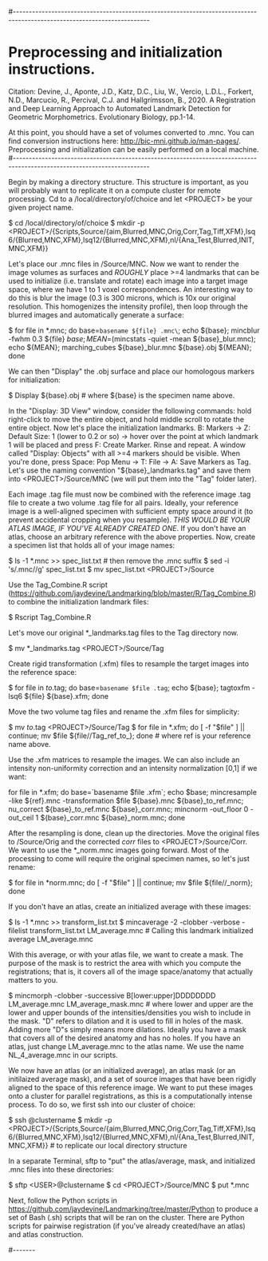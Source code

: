 #------------------------------------------------------------------------------------------------------------------------
# Preprocessing and initialization instructions.

Citation: Devine, J., Aponte, J.D., Katz, D.C., Liu, W., Vercio, L.D.L., Forkert, N.D., Marcucio, R., Percival, C.J. and Hallgrímsson, B., 2020. A Registration and Deep Learning Approach to Automated Landmark Detection for Geometric Morphometrics. Evolutionary Biology, pp.1-14.

At this point, you should have a set of volumes converted to .mnc. You can find conversion instructions here: http://bic-mni.github.io/man-pages/.
Preprocessing and initialization can be easily performed on a local machine.
#------------------------------------------------------------------------------------------------------------------------

Begin by making a directory structure. This structure is important, as you will probably want to replicate it on a 
compute cluster for remote processing. Cd to a /local/directory/of/choice and let \<PROJECT\> be your given project name. 

$ cd /local/directory/of/choice
$ mkdir -p \<PROJECT\>/{Scripts,Source/{aim,Blurred,MNC,Orig,Corr,Tag,Tiff,XFM},lsq6/{Blurred,MNC,XFM},lsq12/{Blurred,MNC,XFM},nl/{Ana_Test,Blurred,INIT,MNC,XFM}}

Let's place our .mnc files in <PROJECT>/Source/MNC. Now we want to render the image volumes as surfaces and *ROUGHLY* place >=4 landmarks that can be used to initialize (i.e. translate and rotate) each image into a target image space, where we have 1 to 1 voxel correspondences. An interesting way to do this is blur the image (0.3 is 300 microns, which is 10x our original resolution. This homogenizes the intensity profile), then loop through the blurred images and automatically generate a surface:

$ for file in *.mnc; do base=`basename ${file} .mnc\`; echo ${base}; mincblur -fwhm 0.3 ${file} ${base}; MEAN=$(mincstats -quiet -mean ${base}_blur.mnc); echo ${MEAN}; marching_cubes ${base}_blur.mnc ${base}.obj ${MEAN}; done

We can then "Display" the .obj surface and place our homologous markers for initialization:

$ Display ${base}.obj # where ${base} is the specimen name above.

In the "Display: 3D View" window, consider the following commands: hold right-click to move the entire object, and hold middle scroll to rotate the entire object. Now let's place the initialization landmarks. B: Markers -> Z: Default Size: 1 (lower to 0.2 or so) -> hover over the point at which landmark 1 will be placed and press F: Create Marker. Rinse and repeat. A window called "Display: Objects" with all >=4 markers should be visible. When you're done, press Space: Pop Menu -> T: File -> A: Save Markers as Tag. Let's use the naming convention "${base}_landmarks.tag" and save them into \<PROJECT\>/Source/MNC (we will put them into the "Tag" folder later).

Each image .tag file must now be combined with the reference image .tag file to create a two volume .tag file for all pairs. Ideally, your reference image is a well-aligned specimen with sufficient empty space around it (to prevent accidental cropping when you resample). *THIS WOULD BE YOUR ATLAS IMAGE, IF YOU'VE ALREADY CREATED ONE*. If you don't have an atlas, choose an arbitrary reference with the above properties. Now, create a specimen list that holds all of your image names:

$ ls -1 *.mnc >> spec_list.txt # then remove the .mnc suffix
$ sed -i 's/.mnc//g' spec_list.txt
$ mv spec_list.txt \<PROJECT\>/Source

Use the Tag_Combine.R script (https://github.com/jaydevine/Landmarking/blob/master/R/Tag_Combine.R) to combine the initialization landmark files:

$ Rscript Tag_Combine.R

Let's move our original *_landmarks.tag files to the Tag directory now. 

$ mv *_landmarks.tag \<PROJECT\>/Source/Tag

Create rigid transformation (.xfm) files to resample the target images into the reference space: 

$ for file in *to*.tag; do base=`basename $file .tag`; echo ${base}; tagtoxfm -lsq6 ${file} ${base}.xfm; done

Move the two volume tag files and rename the .xfm files for simplicity:

$ mv *to*.tag \<PROJECT\>/Source/Tag
$ for file in *.xfm; do [ -f "$file" ] || continue; mv $file ${file//Tag_ref_to_}; done # where ref is your reference name above. 

Use the .xfm matrices to resample the images. We can also include an intensity non-uniformity correction and an intensity normalization [0,1] if we want:

for file in *.xfm; do base=\`basename $file .xfm\`; echo $base; mincresample -like ${ref}.mnc -transformation $file ${base}.mnc ${base}_to_ref.mnc; nu_correct ${base}_to_ref.mnc ${base}_corr.mnc; mincnorm -out_floor 0 -out_ceil 1 ${base}_corr.mnc ${base}_norm.mnc; done

After the resampling is done, clean up the directories. Move the original files to <PROJECT>/Source/Orig and the corrected *corr* files to \<PROJECT\>/Source/Corr. We want to use the *_norm.mnc images going forward. Most of the processing to come will require the original specimen names, so let's just rename:

$ for file in *norm.mnc; do [ -f "$file" ] || continue; mv $file ${file//_norm}; done

If you don't have an atlas, create an initialized average with these images:

$ ls -1 *.mnc >> transform_list.txt
$ mincaverage -2 -clobber -verbose -filelist transform_list.txt LM_average.mnc # Calling this landmark initialized average LM_average.mnc 

With this average, or with your atlas file, we want to create a mask. The purpose of the mask is to restrict the area with which you compute the registrations; that is, it covers all of the image space/anatomy that actually matters to you. 

$ mincmorph -clobber -successive B[lower:upper]DDDDDDDD LM_average.mnc LM_average_mask.mnc # where lower and upper are the lower and upper bounds of the intensities/densities you wish to include in the mask. "D" refers to dilation and it is used to fill in holes of the mask. Adding more "D"s simply means more dilations. Ideally you have a mask that covers all of the desired anatomy and has no holes. If you have an atlas, just change LM_average.mnc to the atlas name. We use the name NL_4_average.mnc in our scripts. 

We now have an atlas (or an initialized average), an atlas mask (or an initilaized average mask), and a set of source images that have been rigidly aligned to the space of this reference image. We want to put these images onto a cluster for parallel registrations, as this is a computationally intense process. To do so, we first ssh into our cluster of choice:

$ ssh <USER>@clustername
$ mkdir -p \<PROJECT\>/{Scripts,Source/{aim,Blurred,MNC,Orig,Corr,Tag,Tiff,XFM},lsq6/{Blurred,MNC,XFM},lsq12/{Blurred,MNC,XFM},nl/{Ana_Test,Blurred,INIT,MNC,XFM}} # to replicate our local directory structure

In a separate Terminal, sftp to "put" the atlas/average, mask, and initialized .mnc files into these directories:

$ sftp \<USER\>@clustername
$ cd \<PROJECT\>/Source/MNC
$ put *.mnc

Next, follow the Python scripts in https://github.com/jaydevine/Landmarking/tree/master/Python to produce a set of Bash (.sh) scripts that will be ran on the cluster. There are Python scripts for pairwise registration (if you've already created/have an atlas) and atlas construction. 

#-------
